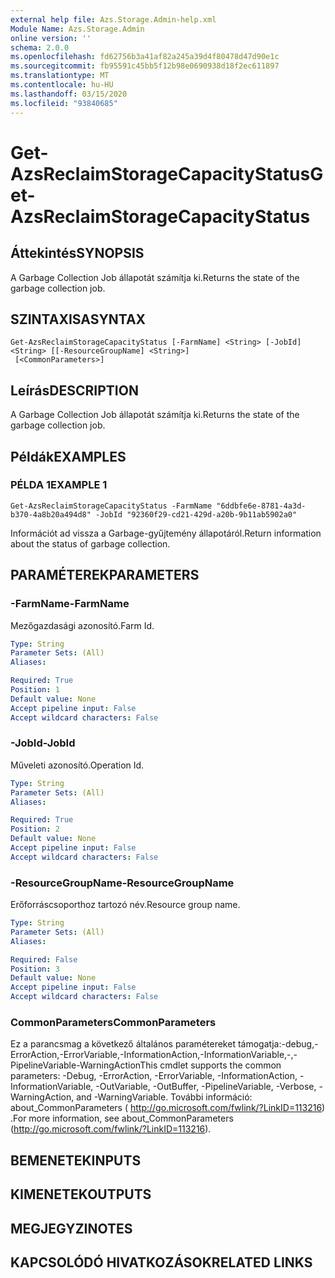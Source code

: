 ```yaml
---
external help file: Azs.Storage.Admin-help.xml
Module Name: Azs.Storage.Admin
online version: ''
schema: 2.0.0
ms.openlocfilehash: fd62756b3a41af82a245a39d4f80478d47d90e1c
ms.sourcegitcommit: fb95591c45bb5f12b98e0690938d18f2ec611897
ms.translationtype: MT
ms.contentlocale: hu-HU
ms.lasthandoff: 03/15/2020
ms.locfileid: "93840685"
---
```

# <span data-ttu-id="2a7c8-101">Get-AzsReclaimStorageCapacityStatus</span><span class="sxs-lookup"><span data-stu-id="2a7c8-101">Get-AzsReclaimStorageCapacityStatus</span></span>

## <span data-ttu-id="2a7c8-102">Áttekintés</span><span class="sxs-lookup"><span data-stu-id="2a7c8-102">SYNOPSIS</span></span>
<span data-ttu-id="2a7c8-103">A Garbage Collection Job állapotát számítja ki.</span><span class="sxs-lookup"><span data-stu-id="2a7c8-103">Returns the state of the garbage collection job.</span></span>

## <span data-ttu-id="2a7c8-104">SZINTAXISA</span><span class="sxs-lookup"><span data-stu-id="2a7c8-104">SYNTAX</span></span>

```
Get-AzsReclaimStorageCapacityStatus [-FarmName] <String> [-JobId] <String> [[-ResourceGroupName] <String>]
 [<CommonParameters>]
```

## <span data-ttu-id="2a7c8-105">Leírás</span><span class="sxs-lookup"><span data-stu-id="2a7c8-105">DESCRIPTION</span></span>
<span data-ttu-id="2a7c8-106">A Garbage Collection Job állapotát számítja ki.</span><span class="sxs-lookup"><span data-stu-id="2a7c8-106">Returns the state of the garbage collection job.</span></span>

## <span data-ttu-id="2a7c8-107">Példák</span><span class="sxs-lookup"><span data-stu-id="2a7c8-107">EXAMPLES</span></span>

### <span data-ttu-id="2a7c8-108">PÉLDA 1</span><span class="sxs-lookup"><span data-stu-id="2a7c8-108">EXAMPLE 1</span></span>
```
Get-AzsReclaimStorageCapacityStatus -FarmName "6ddbfe6e-8781-4a3d-b370-4a8b20a494d8" -JobId "92360f29-cd21-429d-a20b-9b11ab5902a0"
```

<span data-ttu-id="2a7c8-109">Információt ad vissza a Garbage-gyűjtemény állapotáról.</span><span class="sxs-lookup"><span data-stu-id="2a7c8-109">Return information about the status of garbage collection.</span></span>

## <span data-ttu-id="2a7c8-110">PARAMÉTEREK</span><span class="sxs-lookup"><span data-stu-id="2a7c8-110">PARAMETERS</span></span>

### <span data-ttu-id="2a7c8-111">-FarmName</span><span class="sxs-lookup"><span data-stu-id="2a7c8-111">-FarmName</span></span>
<span data-ttu-id="2a7c8-112">Mezőgazdasági azonosító.</span><span class="sxs-lookup"><span data-stu-id="2a7c8-112">Farm Id.</span></span>

```yaml
Type: String
Parameter Sets: (All)
Aliases:

Required: True
Position: 1
Default value: None
Accept pipeline input: False
Accept wildcard characters: False
```

### <span data-ttu-id="2a7c8-113">-JobId</span><span class="sxs-lookup"><span data-stu-id="2a7c8-113">-JobId</span></span>
<span data-ttu-id="2a7c8-114">Műveleti azonosító.</span><span class="sxs-lookup"><span data-stu-id="2a7c8-114">Operation Id.</span></span>

```yaml
Type: String
Parameter Sets: (All)
Aliases:

Required: True
Position: 2
Default value: None
Accept pipeline input: False
Accept wildcard characters: False
```

### <span data-ttu-id="2a7c8-115">-ResourceGroupName</span><span class="sxs-lookup"><span data-stu-id="2a7c8-115">-ResourceGroupName</span></span>
<span data-ttu-id="2a7c8-116">Erőforráscsoporthoz tartozó név.</span><span class="sxs-lookup"><span data-stu-id="2a7c8-116">Resource group name.</span></span>

```yaml
Type: String
Parameter Sets: (All)
Aliases:

Required: False
Position: 3
Default value: None
Accept pipeline input: False
Accept wildcard characters: False
```

### <span data-ttu-id="2a7c8-117">CommonParameters</span><span class="sxs-lookup"><span data-stu-id="2a7c8-117">CommonParameters</span></span>
<span data-ttu-id="2a7c8-118">Ez a parancsmag a következő általános paramétereket támogatja:-debug,-ErrorAction,-ErrorVariable,-InformationAction,-InformationVariable,-,-PipelineVariable-WarningAction</span><span class="sxs-lookup"><span data-stu-id="2a7c8-118">This cmdlet supports the common parameters: -Debug, -ErrorAction, -ErrorVariable, -InformationAction, -InformationVariable, -OutVariable, -OutBuffer, -PipelineVariable, -Verbose, -WarningAction, and -WarningVariable.</span></span> <span data-ttu-id="2a7c8-119">További információ: about_CommonParameters ( http://go.microsoft.com/fwlink/?LinkID=113216) .</span><span class="sxs-lookup"><span data-stu-id="2a7c8-119">For more information, see about_CommonParameters (http://go.microsoft.com/fwlink/?LinkID=113216).</span></span>

## <span data-ttu-id="2a7c8-120">BEMENETEK</span><span class="sxs-lookup"><span data-stu-id="2a7c8-120">INPUTS</span></span>

## <span data-ttu-id="2a7c8-121">KIMENETEK</span><span class="sxs-lookup"><span data-stu-id="2a7c8-121">OUTPUTS</span></span>

## <span data-ttu-id="2a7c8-122">MEGJEGYZI</span><span class="sxs-lookup"><span data-stu-id="2a7c8-122">NOTES</span></span>

## <span data-ttu-id="2a7c8-123">KAPCSOLÓDÓ HIVATKOZÁSOK</span><span class="sxs-lookup"><span data-stu-id="2a7c8-123">RELATED LINKS</span></span>
